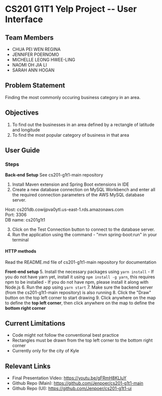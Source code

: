 # CS201 G1T1 Yelp Project -- User Interface

## Team Members

- CHUA PEI WEN REGINA
- JENNIFER POERNOMO
- MICHELLE LEONG HWEE-LING
- NAOMI OH JIA LI
- SARAH ANN HOGAN

## Problem Statement

Finding the most commonly occuring business category in an area.

## Objectives

1. To find out the businesses in an area defined by a rectangle of latitude and longitude
2. To find the most popular category of business in that area

## User Guide

### Steps

**Back-end Setup**
See cs201-g1t1-main repository

1. Install Maven extension and Spring Boot extensions in IDE
2. Create a new database connection on MySQL Workbench and enter all the required connection parameters of the AWS MySQL database server.

Host: cs201db.cowijpva0ytl.us-east-1.rds.amazonaws.com
<br/>
Port: 3306
<br/>
DB name: cs201g1t1

3. Click on the Test Connection button to connect to the database server.
4. Run the application using the command - "mvn spring-boot:run" in your terminal

#### HTTP methods

Read the README.md file of cs201-g1t1-main repository for documentation

**Front-end setup** 
5. Install the necessary packages using `yarn install`
    - If you do not have yarn yet, install it using `npm install -g yarn`, this requires npm to be installed
    - If you do not have npm, please install it along with Node.js
6. Run the app using `yarn start`
7. Make sure the backend server (from the cs201-g1t1-main repository) is also running
8. Click the "Draw" button on the top left corner to start drawing
9. Click anywhere on the map to define the **top left corner**, then click anywhere on the map to define the **bottom right corner**

## Current Limitations

- Code might not follow the conventional best practice
- Rectangles must be drawn from the top left corner to the bottom right corner
- Currently only for the city of Kyle

## Relevant Links
- Final Presentation Video: https://youtu.be/gFRmH8KLIuY
- Github Repo (Main): https://github.com/Jenpoer/cs201-g1t1-main
- Github Repo (UI): https://github.com/Jenpoer/cs201-g1t1-ui
